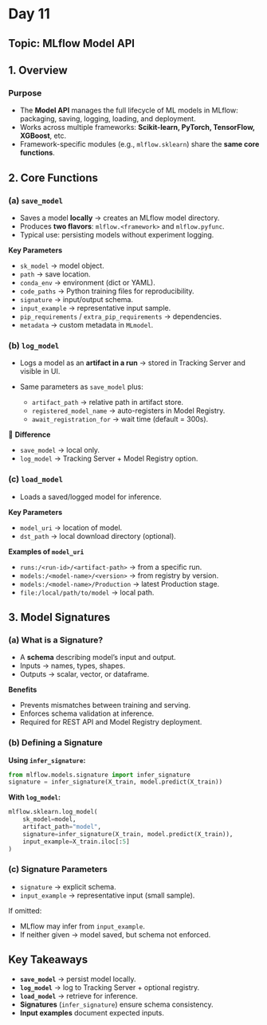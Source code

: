 # Day 11

## Topic: MLflow Model API

## 1. Overview

### Purpose

* The **Model API** manages the full lifecycle of ML models in MLflow: packaging, saving, logging, loading, and deployment.
* Works across multiple frameworks: **Scikit-learn, PyTorch, TensorFlow, XGBoost**, etc.
* Framework-specific modules (e.g., `mlflow.sklearn`) share the **same core functions**.


## 2. Core Functions

### (a) `save_model`

* Saves a model **locally** → creates an MLflow model directory.
* Produces **two flavors**: `mlflow.<framework>` and `mlflow.pyfunc`.
* Typical use: persisting models without experiment logging.

**Key Parameters**

* `sk_model` → model object.
* `path` → save location.
* `conda_env` → environment (dict or YAML).
* `code_paths` → Python training files for reproducibility.
* `signature` → input/output schema.
* `input_example` → representative input sample.
* `pip_requirements` / `extra_pip_requirements` → dependencies.
* `metadata` → custom metadata in `MLmodel`.


### (b) `log_model`

* Logs a model as an **artifact in a run** → stored in Tracking Server and visible in UI.
* Same parameters as `save_model` plus:

  * `artifact_path` → relative path in artifact store.
  * `registered_model_name` → auto-registers in Model Registry.
  * `await_registration_for` → wait time (default = 300s).

📌 **Difference**

* `save_model` → local only.
* `log_model` → Tracking Server + Model Registry option.


### (c) `load_model`

* Loads a saved/logged model for inference.

**Key Parameters**

* `model_uri` → location of model.
* `dst_path` → local download directory (optional).

**Examples of `model_uri`**

* `runs:/<run-id>/<artifact-path>` → from a specific run.
* `models:/<model-name>/<version>` → from registry by version.
* `models:/<model-name>/Production` → latest Production stage.
* `file:/local/path/to/model` → local path.

## 3. Model Signatures

### (a) What is a Signature?

* A **schema** describing model’s input and output.
* Inputs → names, types, shapes.
* Outputs → scalar, vector, or dataframe.

**Benefits**

* Prevents mismatches between training and serving.
* Enforces schema validation at inference.
* Required for REST API and Model Registry deployment.

### (b) Defining a Signature

**Using `infer_signature`:**

```python
from mlflow.models.signature import infer_signature
signature = infer_signature(X_train, model.predict(X_train))
```

**With `log_model`:**

```python
mlflow.sklearn.log_model(
    sk_model=model,
    artifact_path="model",
    signature=infer_signature(X_train, model.predict(X_train)),
    input_example=X_train.iloc[:5]
)
```

### (c) Signature Parameters

* `signature` → explicit schema.
* `input_example` → representative input (small sample).

If omitted:

* MLflow may infer from `input_example`.
* If neither given → model saved, but schema not enforced.

## Key Takeaways

* **`save_model`** → persist model locally.
* **`log_model`** → log to Tracking Server + optional registry.
* **`load_model`** → retrieve for inference.
* **Signatures** (`infer_signature`) ensure schema consistency.
* **Input examples** document expected inputs.